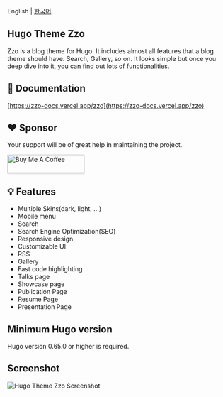 English | 
[한국어](https://github.com/zzossig/hugo-theme-zzo/blob/master/README.ko.md)

## Hugo Theme Zzo

Zzo is a blog theme for Hugo. It includes almost all features that a blog theme should have. Search, Gallery, so on. It looks simple but once you deep dive into it, you can find out lots of functionalities.

## 📄 Documentation

[https://zzo-docs.vercel.app/zzo](https://zzo-docs.vercel.app/zzo)

## ❤️ Sponsor

Your support will be of great help in maintaining the project.

<a href="https://www.buymeacoffee.com/zzossig" target="_blank"><img src="https://www.buymeacoffee.com/assets/img/custom_images/orange_img.png" alt="Buy Me A Coffee" style="height: 41px !important;width: 174px !important;box-shadow: 0px 3px 2px 0px rgba(190, 190, 190, 0.5) !important;-webkit-box-shadow: 0px 3px 2px 0px rgba(190, 190, 190, 0.5) !important;" ></a>

## 💡 Features

* Multiple Skins(dark, light, ...)
* Mobile menu
* Search
* Search Engine Optimization(SEO)
* Responsive design
* Customizable UI
* RSS
* Gallery
* Fast code highlighting
* Talks page
* Showcase page
* Publication Page
* Resume Page
* Presentation Page

## Minimum Hugo version

Hugo version 0.65.0 or higher is required.

## Screenshot

![Hugo Theme Zzo Screenshot](images/screenshot.png)